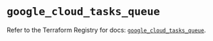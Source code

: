 # `google_cloud_tasks_queue`

Refer to the Terraform Registry for docs: [`google_cloud_tasks_queue`](https://registry.terraform.io/providers/hashicorp/google/6.23.0/docs/resources/cloud_tasks_queue).
